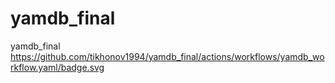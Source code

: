 # yamdb_final
yamdb_final
https://github.com/tikhonov1994/yamdb_final/actions/workflows/yamdb_workflow.yaml/badge.svg